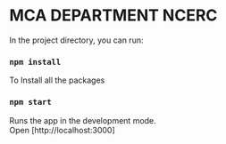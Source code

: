 # MCA DEPARTMENT NCERC

In the project directory, you can run:

### `npm install`

To Install all the packages

### `npm start`

Runs the app in the development mode.\
Open [http://localhost:3000]



